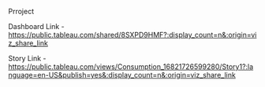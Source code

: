Prroject

Dashboard Link - https://public.tableau.com/shared/8SXPD9HMF?:display_count=n&:origin=viz_share_link

Story Link - https://public.tableau.com/views/Consumption_16821726599280/Story1?:language=en-US&publish=yes&:display_count=n&:origin=viz_share_link
